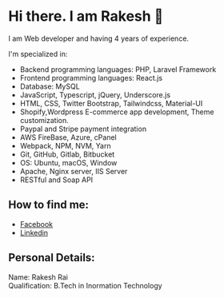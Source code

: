 # Hi there. I am Rakesh 👋

I am Web developer and having 4 years of experience.

I'm specialized in:

- Backend programming languages: PHP, Laravel Framework
- Frontend programming languages: React.js
- Database: MySQL
- JavaScript, Typescript, jQuery, Underscore.js
- HTML, CSS, Twitter Bootstrap, Tailwindcss, Material-UI
- Shopify,Wordpress E-commerce app development, Theme customization.
- Paypal and Stripe payment integration
- AWS FireBase, Azure, cPanel
- Webpack, NPM, NVM, Yarn
- Git, GitHub, Gitlab, Bitbucket
- OS: Ubuntu, macOS, Window
- Apache, Nginx server, IIS Server
- RESTful and Soap API

## How to find me: 

  - [Facebook](https://www.facebook.com/rakeshrai1992)
  - [Linkedin](https://www.linkedin.com/in/rakesh-kumar-rai/)

## Personal Details:

Name: Rakesh Rai<br>
Qualification: B.Tech in Inormation Technology<br>

